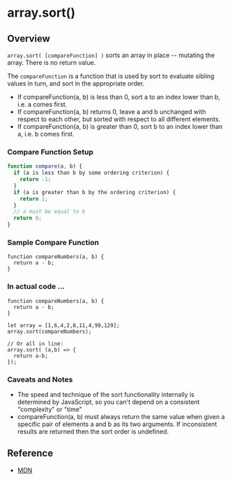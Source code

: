 # array.sort()

## Overview

`array.sort( [compareFunction] )` sorts an array in place -- mutating the array. There is no return value.

The `compareFunction` is a function that is used by sort to evaluate sibling values in turn, and sort in the appropriate order.

- If compareFunction(a, b) is less than 0, sort a to an index lower than b, i.e. a comes first.
- If compareFunction(a, b) returns 0, leave a and b unchanged with respect to each other, but sorted with respect to all different elements. 
- If compareFunction(a, b) is greater than 0, sort b to an index lower than a, i.e. b comes first.

### Compare Function Setup

```js
function compare(a, b) {
  if (a is less than b by some ordering criterion) {
    return -1;
  }
  if (a is greater than b by the ordering criterion) {
    return 1;
  }
  // a must be equal to b
  return 0;
}

```

### Sample Compare Function
```
function compareNumbers(a, b) {
  return a - b;
}
```

### In actual code ...
```
function compareNumbers(a, b) {
  return a - b;
}

let array = [1,6,4,2,8,11,4,99,129];
array.sort(compareNumbers);

// Or all in line:
array.sort( (a,b) => { 
  return a-b; 
});

```

### Caveats and Notes
- The speed and technique of the sort functionality internally is determined by JavaScript, so you can't depend on a consistent "complexity" or "time"
- compareFunction(a, b) must always return the same value when given a specific pair of elements a and b as its two arguments. If inconsistent results are returned then the sort order is undefined.

## Reference
* [MDN](https://developer.mozilla.org/en-US/docs/Web/JavaScript/Reference/Global_Objects/Array/sort)
